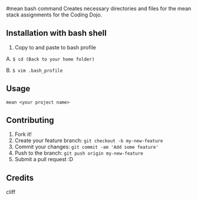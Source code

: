 #mean bash command 
Creates necessary directories and files for the mean stack assignments for the Coding Dojo. 

## Installation with bash shell 
1. Copy to and paste to bash profile 
  
  A. ``` $ cd (Back to your home folder) ``` 
  
   B. ```$ vim .bash_profile  ```
   

## Usage 
``` mean <your project name> ```

## Contributing 
1. Fork it!
2. Create your feature branch: `git checkout -b my-new-feature`
3. Commit your changes: `git commit -am 'Add some feature'`
4. Push to the branch: `git push origin my-new-feature`
5. Submit a pull request :D

## Credits
cliff

